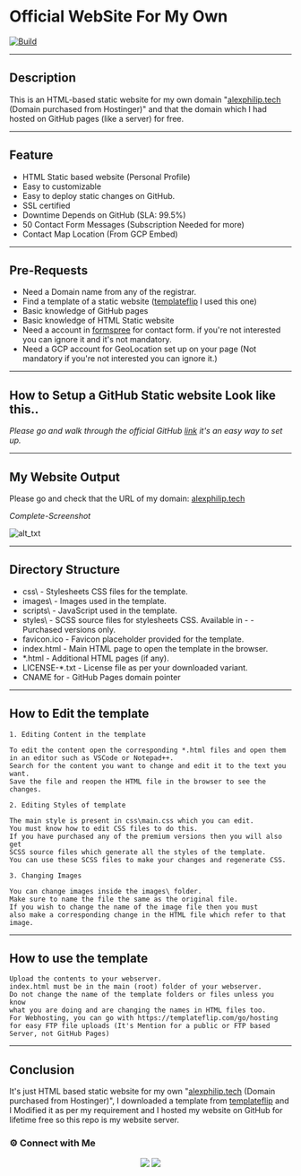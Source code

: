 # Official WebSite For My Own 
[![Build](https://travis-ci.org/joemccann/dillinger.svg?branch=master)](https://travis-ci.org/joemccann/dillinger)

---
## Description
This is an HTML-based static website for my own domain "[alexphilip.tech](https://alexphilip.tech) (Domain purchased from Hostinger)" and that the domain which I had hosted on GitHub pages (like a server) for free. 

----
## Feature
- HTML Static based website (Personal Profile)
- Easy to customizable
- Easy to deploy static changes on GitHub.
- SSL certified
- Downtime Depends on GitHub (SLA: 99.5%)
- 50 Contact Form Messages (Subscription Needed for more)
- Contact Map Location (From GCP Embed)

----
## Pre-Requests
- Need a Domain name from any of the registrar.
- Find a template of a static website ([templateflip](templateflip.com) I used this one)
- Basic knowledge of GitHub pages 
- Basic knowledge of HTML Static website
- Need a account in [formspree](https://formspree.io/) for contact form. if you're not interested you can ignore it and it's not mandatory.
- Need a GCP account for GeoLocation set up on your page (Not mandatory if you're not interested you can ignore it.)

----
## How to Setup a GitHub Static website Look like this..
_Please go and walk through the official GitHub [link](https://pages.github.com/) it's an easy way to set up._

----
## My Website Output
Please go and check that the URL of my domain: [alexphilip.tech](https://alexphilip.tech)

_Complete-Screenshot_

![alt_txt](https://i.ibb.co/6m94C6V/resume-screenshot.jpg)

----
## Directory Structure

- css\              - Stylesheets CSS files for the template.
- images\           - Images used in the template.
- scripts\          - JavaScript used in the template.
- styles\           - SCSS source files for stylesheets CSS. Available in - - Purchased versions only.
- favicon.ico       - Favicon placeholder provided for the template.
- index.html        - Main HTML page to open the template in the browser.
- *.html            - Additional HTML pages (if any).
- LICENSE-*.txt     - License file as per your downloaded variant.
- CNAME for         - GitHub Pages domain pointer

----
## How to Edit the template

```
1. Editing Content in the template

To edit the content open the corresponding *.html files and open them
in an editor such as VSCode or Notepad++.
Search for the content you want to change and edit it to the text you want.
Save the file and reopen the HTML file in the browser to see the changes.

2. Editing Styles of template

The main style is present in css\main.css which you can edit.
You must know how to edit CSS files to do this.
If you have purchased any of the premium versions then you will also get
SCSS source files which generate all the styles of the template.
You can use these SCSS files to make your changes and regenerate CSS.

3. Changing Images

You can change images inside the images\ folder.
Make sure to name the file the same as the original file.
If you wish to change the name of the image file then you must
also make a corresponding change in the HTML file which refer to that image.
```

----
## How to use the template
```
Upload the contents to your webserver.
index.html must be in the main (root) folder of your webserver.
Do not change the name of the template folders or files unless you know
what you are doing and are changing the names in HTML files too.
For Webhosting, you can go with https://templateflip.com/go/hosting for easy FTP file uploads (It's Mention for a public or FTP based Server, not GitHub Pages)
```

----
## Conclusion
It's just HTML based static website for my own "[alexphilip.tech](https://alexphilip.tech) (Domain purchased from Hostinger)", I downloaded a template from [templateflip](templateflip.com) and I Modified it as per my requirement and I hosted my website on GitHub for lifetime free so this repo is my website server.

### ⚙️ Connect with Me 

<p align="center">
<a href="mailto:alexphilip55555@gmail.com"><img src="https://img.shields.io/badge/Gmail-D14836?style=for-the-badge&logo=gmail&logoColor=white"/></a>
<a href="https://www.linkedin.com/in/allu-philip"><img src="https://img.shields.io/badge/LinkedIn-0077B5?style=for-the-badge&logo=linkedin&logoColor=white"/></a> 
<!--<a href="https://www.instagram.com/yousafkhamza"><img src="https://img.shields.io/badge/Instagram-E4405F?style=for-the-badge&logo=instagram&logoColor=white"/></a>
<a href="https://wa.me/%2B917736720639?text=This%20message%20from%20GitHub."><img src="https://img.shields.io/badge/WhatsApp-25D366?style=for-the-badge&logo=whatsapp&logoColor=white"/></a><br /> -->
